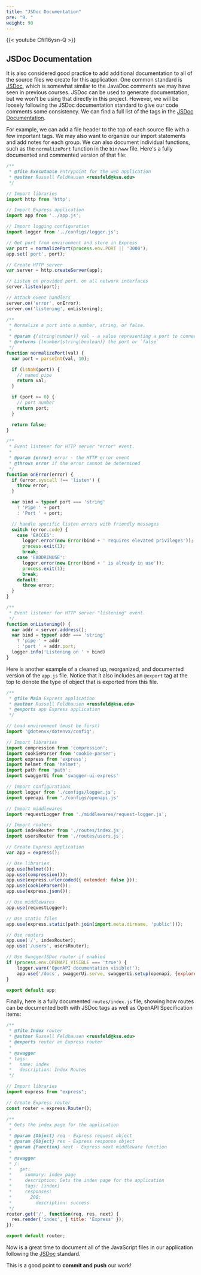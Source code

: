 ```yaml
---
title: "JSDoc Documentation"
pre: "9. "
weight: 90
---
```


{{< youtube CfiI16ysn-Q >}}

## JSDoc Documentation

It is also considered good practice to add additional documentation to all of the source files we create for this application. One common standard is [JSDoc](https://jsdoc.app/), which is somewhat similar to the JavaDoc comments we may have seen in previous courses. JSDoc can be used to generate documentation, but we won't be using that directly in this project. However, we will be loosely following the JSDoc documentation standard to give our code comments some consistency. We can find a full list of the tags in the [JSDoc Documentation](https://jsdoc.app/).

For example, we can add a file header to the top of each source file with a few important tags. We may also want to organize our import statements and add notes for each group. We can also document individual functions, such as the `normalizePort` function in the `bin/www` file. Here's a fully documented and commented version of that file:

```js {title="bin/www"}
/**
 * @file Executable entrypoint for the web application
 * @author Russell Feldhausen <russfeld@ksu.edu>
 */

// Import libraries
import http from 'http';

// Import Express application
import app from '../app.js';

// Import logging configuration
import logger from '../configs/logger.js';

// Get port from environment and store in Express
var port = normalizePort(process.env.PORT || '3000');
app.set('port', port);

// Create HTTP server
var server = http.createServer(app);

// Listen on provided port, on all network interfaces
server.listen(port);

// Attach event handlers
server.on('error', onError);
server.on('listening', onListening);

/**
 * Normalize a port into a number, string, or false.
 * 
 * @param {(string|number)} val - a value representing a port to connect to
 * @returns {(number|string|boolean)} the port or `false`
 */
function normalizePort(val) {
  var port = parseInt(val, 10);

  if (isNaN(port)) {
    // named pipe
    return val;
  }

  if (port >= 0) {
    // port number
    return port;
  }

  return false;
}

/**
 * Event listener for HTTP server "error" event.
 * 
 * @param {error} error - the HTTP error event
 * @throws error if the error cannot be determined
 */
function onError(error) {
  if (error.syscall !== 'listen') {
    throw error;
  }

  var bind = typeof port === 'string'
    ? 'Pipe ' + port
    : 'Port ' + port;

  // handle specific listen errors with friendly messages
  switch (error.code) {
    case 'EACCES':
      logger.error(new Error(bind + ' requires elevated privileges'));
      process.exit(1);
      break;
    case 'EADDRINUSE':
      logger.error(new Error(bind + ' is already in use'));
      process.exit(1);
      break;
    default:
      throw error;
  }
}

/**
 * Event listener for HTTP server "listening" event.
 */
function onListening() {
  var addr = server.address();
  var bind = typeof addr === 'string'
    ? 'pipe ' + addr
    : 'port ' + addr.port;
  logger.info('Listening on ' + bind)
}
```

Here is another example of a cleaned up, reorganized, and documented version of the `app.js` file. Notice that it also includes an `@export` tag at the top to denote the type of object that is exported from this file.

```js {title="app.js"}
/**
 * @file Main Express application
 * @author Russell Feldhausen <russfeld@ksu.edu>
 * @exports app Express application
 */

// Load environment (must be first)
import '@dotenvx/dotenvx/config';

// Import libraries
import compression from 'compression';
import cookieParser from 'cookie-parser';
import express from 'express';
import helmet from 'helmet';
import path from 'path';
import swaggerUi from 'swagger-ui-express'

// Import configurations
import logger from './configs/logger.js';
import openapi from './configs/openapi.js'

// Import middlewares
import requestLogger from './middlewares/request-logger.js';

// Import routers
import indexRouter from './routes/index.js';
import usersRouter from './routes/users.js';

// Create Express application
var app = express();

// Use libraries
app.use(helmet());
app.use(compression());
app.use(express.urlencoded({ extended: false })); 
app.use(cookieParser());
app.use(express.json());

// Use middlewares
app.use(requestLogger);

// Use static files
app.use(express.static(path.join(import.meta.dirname, 'public')));

// Use routers
app.use('/', indexRouter);
app.use('/users', usersRouter);

// Use SwaggerJSDoc router if enabled
if (process.env.OPENAPI_VISIBLE === 'true') {
    logger.warn('OpenAPI documentation visible!');
    app.use('/docs', swaggerUi.serve, swaggerUi.setup(openapi, {explorer: true}));
}

export default app;
```

Finally, here is a fully documented `routes/index.js` file, showing how routes can be documented both with JSDoc tags as well as OpenAPI Specification items:

```js {title="routes/index.js"}
/**
 * @file Index router
 * @author Russell Feldhausen <russfeld@ksu.edu>
 * @exports router an Express router
 * 
 * @swagger
 * tags:
 *   name: index
 *   description: Index Routes
 */

// Import libraries
import express from "express";

// Create Express router
const router = express.Router();

/**
 * Gets the index page for the application
 *
 * @param {Object} req - Express request object
 * @param {Object} res - Express response object
 * @param {Function} next - Express next middleware function
 *
 * @swagger
 * /:
 *   get: 
 *     summary: index page
 *     description: Gets the index page for the application
 *     tags: [index]
 *     responses:
 *       200: 
 *         description: success
 */
router.get('/', function(req, res, next) {
  res.render('index', { title: 'Express' });
});

export default router;
```

Now is a great time to document all of the JavaScript files in our application following the [JSDoc](https://jsdoc.app/) standard.

This is a good point to **commit and push** our work!